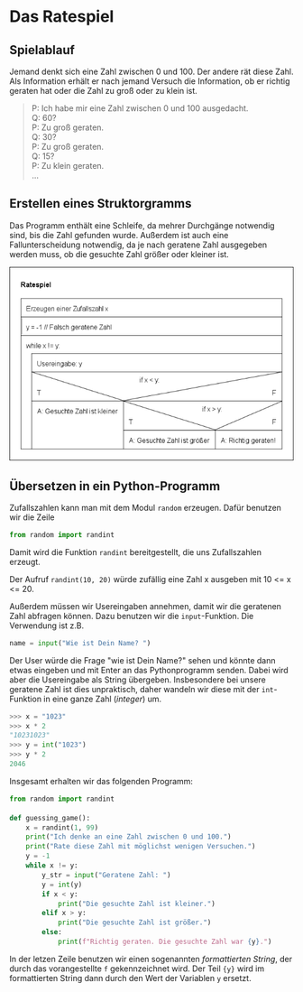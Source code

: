 # Das Ratespiel

## Spielablauf

Jemand denkt sich eine Zahl zwischen 0 und 100. Der andere rät diese Zahl. Als Information erhält er nach jemand Versuch die Information, ob er richtig geraten hat oder die Zahl zu groß oder zu klein ist.

> P: Ich habe mir eine Zahl zwischen 0 und 100 ausgedacht.  
Q: 60?  
P: Zu groß geraten.  
Q: 30?  
P: Zu groß geraten.  
Q: 15?  
P: Zu klein geraten.  
...

## Erstellen eines Struktorgramms

Das Programm enthält eine Schleife, da mehrer Durchgänge notwendig sind, bis die Zahl gefunden wurde. Außerdem ist auch eine Fallunterscheidung notwendig, da je nach geratene Zahl ausgegeben werden muss, ob die gesuchte Zahl größer oder kleiner ist.

![Struktogramm](guess_struct.png)

## Übersetzen in ein Python-Programm

Zufallszahlen kann man mit dem Modul `random` erzeugen. Dafür benutzen wir die Zeile 

```python
from random import randint
```

Damit wird die Funktion `randint` bereitgestellt, die uns Zufallszahlen erzeugt.

Der Aufruf `randint(10, 20)` würde zufällig eine Zahl x ausgeben mit 10 <= x <= 20.

Außerdem müssen wir Usereingaben annehmen, damit wir die geratenen Zahl abfragen können. Dazu benutzen wir die `input`-Funktion.
Die Verwendung ist z.B.

```python
name = input("Wie ist Dein Name? ")
```

Der User würde die Frage "wie ist Dein Name?" sehen und könnte dann etwas eingeben und mit Enter an das Pythonprogramm senden. Dabei wird aber die Usereingabe als String übergeben. Insbesondere bei unsere geratene Zahl ist dies unpraktisch, daher wandeln wir diese mit der `int`-Funktion in eine ganze Zahl (*integer*) um.

```python
>>> x = "1023"
>>> x * 2
"10231023"
>>> y = int("1023")
>>> y * 2
2046
```

Insgesamt erhalten wir das folgenden Programm:

```python
from random import randint

def guessing_game():
    x = randint(1, 99)
    print("Ich denke an eine Zahl zwischen 0 und 100.")
    print("Rate diese Zahl mit möglichst wenigen Versuchen.")
    y = -1
    while x != y:
        y_str = input("Geratene Zahl: ")
        y = int(y)
        if x < y:
            print("Die gesuchte Zahl ist kleiner.")
        elif x > y:
            print("Die gesuchte Zahl ist größer.")
        else:
            print(f"Richtig geraten. Die gesuchte Zahl war {y}.")
```

In der letzen Zeile benutzen wir einen sogenannten *formattierten String*, der durch das vorangestellte `f` gekennzeichnet wird. Der Teil `{y}` wird im formattierten String dann durch den Wert der Variablen `y` ersetzt.